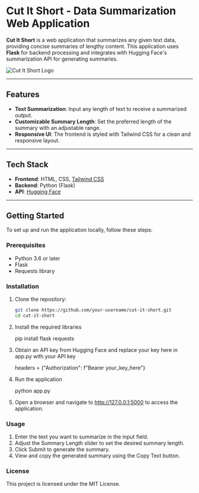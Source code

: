# Cut It Short - Data Summarization Web Application

**Cut It Short** is a web application that summarizes any given text data, providing concise summaries of lengthy content. This application uses **Flask** for backend processing and integrates with Hugging Face's summarization API for generating summaries.

![Cut It Short Logo](static/images/logo.png)

---

## Features

- **Text Summarization**: Input any length of text to receive a summarized output.
- **Customizable Summary Length**: Set the preferred length of the summary with an adjustable range.
- **Responsive UI**: The frontend is styled with Tailwind CSS for a clean and responsive layout.

---

## Tech Stack

- **Frontend**: HTML, CSS, [Tailwind CSS](https://tailwindcss.com/)
- **Backend**: Python (Flask)
- **API**: [Hugging Face](https://huggingface.co/)

---

## Getting Started

To set up and run the application locally, follow these steps:

### Prerequisites

- Python 3.6 or later
- Flask
- Requests library

### Installation

1. Clone the repository:
   ```bash
   git clone https://github.com/your-username/cut-it-short.git
   cd cut-it-short

2. Install the required libraries

	pip install flask requests
	
3. Obtain an API key from Hugging Face and replace your key here in app.py with your API key
	
	headers = {"Authorization": f"Bearer your_key_here"}
	
4. Run the application

	python app.py
	
5. Open a browser and navigate to http://127.0.0.1:5000 to access the application.


### Usage

1. Enter the text you want to summarize in the input field.
2. Adjust the Summary Length slider to set the desired summary length.
3. Click Submit to generate the summary.
4. View and copy the generated summary using the Copy Text button.

### License

This project is licensed under the MIT License.

